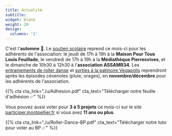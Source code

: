```yaml
---
title: Actualité
subtitle:
widget: blank
weight: 20
design:
  columns: '1'
---
```


C'est l'<b>automne</b> 🍂.
Le [soutien scolaire](https://www.mathsetmaryam.fr/asso/soutien-scolaire-montpellier/) reprend ce mois-ci pour les adhérents de l'association: le jeudi de 17h à 19h à la <b>Maison Pour Tous Louis Feuillade</b>, le vendredi de 17h à 19h à la <b>Médiathèque Pierresvives</b>, et le dimanche de 10h30 à 12h30 à l'<b>association ASSAMR34</b>.
Les [entrainements de roller danse](https://www.mathsetmaryam.fr/c/roller/) et [sorties à la patinoire Vegapolis](https://www.vegapolis.fr/pistes-2/) reprendront après les épisodes cévenoles (pluie, orages), en <b>novembre/décembre</b> pour les adhérents de l'association.

{{% cta cta_link="./u/Adhesion.pdf" cta_text="Télécharger notre feuille d'adhésion ✅" %}}

Vous pouvez aussi voter pour <b>3 à 5 projets</b> ce mois-ci sur le site [participer.montpellier.fr](https://participer.montpellier.fr/bp) si vous avez <b>11 ans ou plus</b>. 

{{% cta cta_link="./u/Roller-Dance-BP.pdf" cta_text="Télécharger notre tuto pour voter au BP ✅" %}}
